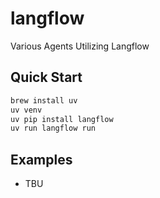 # langflow
Various Agents Utilizing Langflow

## Quick Start

``` sh
brew install uv
uv venv
uv pip install langflow
uv run langflow run
```

## Examples

- TBU
